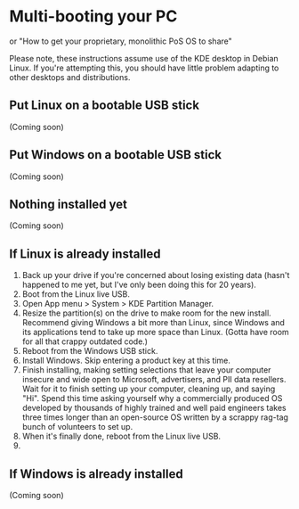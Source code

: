 # Multi-booting your PC
or "How to get your proprietary, monolithic PoS OS to share"

Please note, these instructions assume use of the KDE desktop in Debian Linux. If you're attempting this, you should have little problem adapting to other desktops and distributions.

## Put Linux on a bootable USB stick
(Coming soon)

## Put Windows on a bootable USB stick
(Coming soon)

## Nothing installed yet
(Coming soon)

## If Linux is already installed

1. Back up your drive if you're concerned about losing existing data (hasn't happened to me yet, but I've only been doing this for 20 years).
2. Boot from the Linux live USB.
3. Open App menu > System > KDE Partition Manager.
4. Resize the partition(s) on the drive to make room for the new install. Recommend giving Windows a bit more than Linux, since Windows and its applications tend to take up more space than Linux. (Gotta have room for all that crappy outdated code.)
5. Reboot from the Windows USB stick.
6. Install Windows. Skip entering a product key at this time.
7. Finish installing, making setting selections that leave your computer insecure and wide open to Microsoft, advertisers, and PII data resellers. Wait for it to finish setting up your computer, cleaning up, and saying "Hi". Spend this time asking yourself why a commercially produced OS developed by thousands of highly trained and well paid engineers takes three times longer than an open-source OS written by a scrappy rag-tag bunch of volunteers to set up.
8. When it's finally done, reboot from the Linux live USB.
9. 

## If Windows is already installed
(Coming soon)


